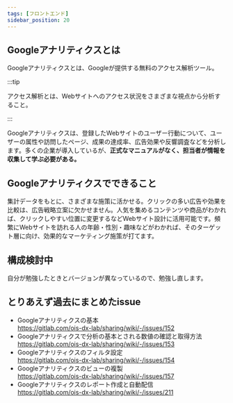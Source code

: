 ```yaml
---
tags: [フロントエンド]
sidebar_position: 20
---
```


## Googleアナリティクスとは
Googleアナリティクスとは、Googleが提供する無料のアクセス解析ツール。

:::tip

アクセス解析とは、Webサイトへのアクセス状況をさまざまな視点から分析すること。

:::

Googleアナリティクスは、登録したWebサイトのユーザー行動について、ユーザーの属性や訪問したページ、成果の達成率、広告効果や反響調査などを分析します。多くの企業が導入しているが、**正式なマニュアルがなく、担当者が情報を収集して学ぶ必要がある。**

## Googleアナリティクスでできること
集計データをもとに、さまざまな施策に活かせる。クリックの多い広告や効果を比較は、広告戦略立案に欠かせません。人気を集めるコンテンツや商品がわかれば、クリックしやすい位置に変更するなどWebサイト設計に活用可能です。頻繁にWebサイトを訪れる人の年齢・性別・趣味などがわかれば、そのターゲット層に向け、効果的なマーケティング施策が打てます。

## 構成検討中
自分が勉強したときとバージョンが異なっているので、勉強し直します。

## とりあえず過去にまとめたissue
- Googleアナリティクスの基本  
  https://gitlab.com/ois-dx-lab/sharing/wiki/-/issues/152  
- Googleアナリティクスで分析の基本とされる数値の確認と取得方法  
  https://gitlab.com/ois-dx-lab/sharing/wiki/-/issues/153  
- Googleアナリティクスのフィルタ設定  
  https://gitlab.com/ois-dx-lab/sharing/wiki/-/issues/154  
- Googleアナリティクスのビューの複製  
  https://gitlab.com/ois-dx-lab/sharing/wiki/-/issues/157  
- Googleアナリティクスのレポート作成と自動配信  
  https://gitlab.com/ois-dx-lab/sharing/wiki/-/issues/211  
